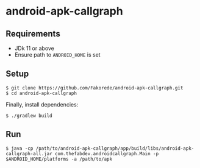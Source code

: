 # android-apk-callgraph

## Requirements

- JDk 11 or above
- Ensure path to `ANDROID_HOME` is set

## Setup

```
$ git clone https://github.com/Fakorede/android-apk-callgraph.git
$ cd android-apk-callgraph
```

Finally, install dependencies:
```
$ ./gradlew build
```

## Run

```
$ java -cp /path/to/android-apk-callgraph/app/build/libs/android-apk-callgraph-all.jar com.thefabdev.androidcallgraph.Main -p $ANDROID_HOME/platforms -a /path/to/apk
```
